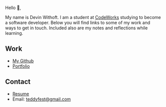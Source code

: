 Hello 👋, 

My name is Devin Withoft. I am a student at [CodeWorks](https://boisecodeworks.com) studying to become a software developer. Below you will find links to some of my work and ways to get in touch. Included also are my notes and reflections while learning. 

## Work

  + [My Github](https://github.com/devinwithoft)
  + [Portfolio](https://devinwithoft.github.io/)

## Contact

  + [Resume](https://devinwithoft.github.io/resume)
  + Email: teddyfest@gmail.com
  
